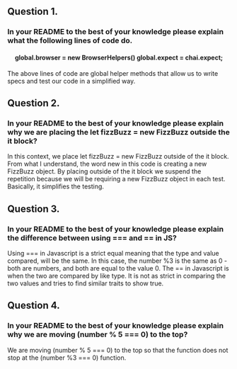 <h2>Question 1.</h2> 
<h3>In your README to the best of your knowledge please explain what the following lines of code do.</h3>

<h4><center>global.browser = new BrowserHelpers()
global.expect = chai.expect;</center></h4>

The above lines of code are global helper methods that allow us to write specs and test our code in a simplified way.

<h2>Question 2.</h2>  
<h3>In your README to the best of your knowledge please explain why we are placing the let fizzBuzz = new FizzBuzz outside the it block?</h3>

In this context, we place let fizzBuzz = new FizzBuzz outside of the it block. From what I understand, the word new in this code is creating a new FizzBuzz object. By placing outside of the it block we suspend the repetition because we will be requiring a new FizzBuzz object in each test. Basically, it simplifies the testing.

<h2>Question 3.</h2>
<h3>In your README to the best of your knowledge please explain the difference between using === and == in JS?</h3>

Using === in Javascript is a strict equal meaning that the type and value compared, will be the same. In this case, the number %3 is the same as 0 - both are numbers, and both are equal to the value 0. The == in Javascript is when the two are compared by like type. It is not as strict in comparing the two values and tries to find similar traits to show true.

<h2>Question 4.</h2>
<h3>In your README to the best of your knowledge please explain why we are moving (number % 5 === 0) to the top?</h3>

We are moving (number % 5 === 0) to the top so that the function does not stop at the (number %3 === 0) function.